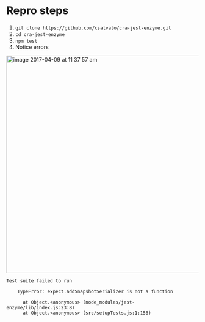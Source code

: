 # Repro steps

1. `git clone https://github.com/csalvato/cra-jest-enzyme.git`
2. `cd cra-jest-enzyme`
3. `npm test`
4. Notice errors

<img width="569" alt="image 2017-04-09 at 11 37 57 am" src="https://cloud.githubusercontent.com/assets/1158152/24838605/01290296-1d19-11e7-80be-55f52c0a8cdc.png">

```
Test suite failed to run

    TypeError: expect.addSnapshotSerializer is not a function

      at Object.<anonymous> (node_modules/jest-enzyme/lib/index.js:23:8)
      at Object.<anonymous> (src/setupTests.js:1:156)
```
